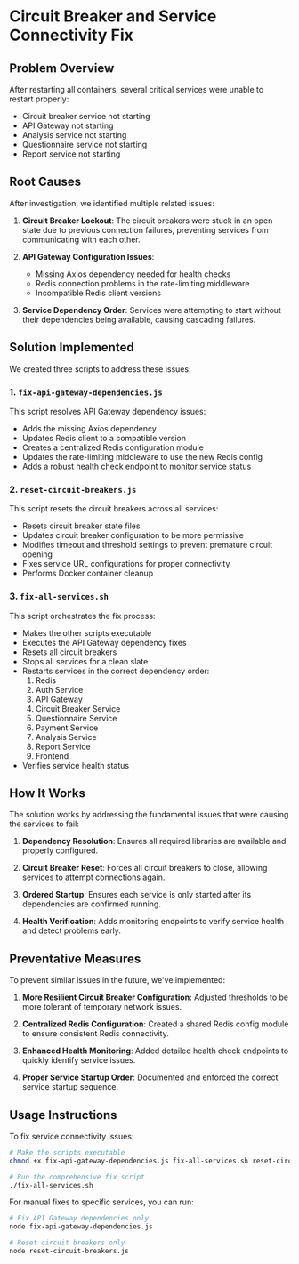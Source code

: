 # Circuit Breaker and Service Connectivity Fix

## Problem Overview

After restarting all containers, several critical services were unable to restart properly:

- Circuit breaker service not starting
- API Gateway not starting
- Analysis service not starting
- Questionnaire service not starting
- Report service not starting

## Root Causes

After investigation, we identified multiple related issues:

1. **Circuit Breaker Lockout**: The circuit breakers were stuck in an open state due to previous connection failures, preventing services from communicating with each other.

2. **API Gateway Configuration Issues**:
   - Missing Axios dependency needed for health checks
   - Redis connection problems in the rate-limiting middleware
   - Incompatible Redis client versions

3. **Service Dependency Order**: Services were attempting to start without their dependencies being available, causing cascading failures.

## Solution Implemented

We created three scripts to address these issues:

### 1. `fix-api-gateway-dependencies.js`

This script resolves API Gateway dependency issues:

- Adds the missing Axios dependency
- Updates Redis client to a compatible version
- Creates a centralized Redis configuration module
- Updates the rate-limiting middleware to use the new Redis config
- Adds a robust health check endpoint to monitor service status

### 2. `reset-circuit-breakers.js`

This script resets the circuit breakers across all services:

- Resets circuit breaker state files
- Updates circuit breaker configuration to be more permissive
- Modifies timeout and threshold settings to prevent premature circuit opening
- Fixes service URL configurations for proper connectivity
- Performs Docker container cleanup

### 3. `fix-all-services.sh`

This script orchestrates the fix process:

- Makes the other scripts executable
- Executes the API Gateway dependency fixes
- Resets all circuit breakers
- Stops all services for a clean slate
- Restarts services in the correct dependency order:
  1. Redis
  2. Auth Service
  3. API Gateway
  4. Circuit Breaker Service
  5. Questionnaire Service
  6. Payment Service
  7. Analysis Service
  8. Report Service
  9. Frontend
- Verifies service health status

## How It Works

The solution works by addressing the fundamental issues that were causing the services to fail:

1. **Dependency Resolution**: Ensures all required libraries are available and properly configured.

2. **Circuit Breaker Reset**: Forces all circuit breakers to close, allowing services to attempt connections again.

3. **Ordered Startup**: Ensures each service is only started after its dependencies are confirmed running.

4. **Health Verification**: Adds monitoring endpoints to verify service health and detect problems early.

## Preventative Measures

To prevent similar issues in the future, we've implemented:

1. **More Resilient Circuit Breaker Configuration**: Adjusted thresholds to be more tolerant of temporary network issues.

2. **Centralized Redis Configuration**: Created a shared Redis config module to ensure consistent Redis connectivity.

3. **Enhanced Health Monitoring**: Added detailed health check endpoints to quickly identify service issues.

4. **Proper Service Startup Order**: Documented and enforced the correct service startup sequence.

## Usage Instructions

To fix service connectivity issues:

```bash
# Make the scripts executable
chmod +x fix-api-gateway-dependencies.js fix-all-services.sh reset-circuit-breakers.js

# Run the comprehensive fix script
./fix-all-services.sh
```

For manual fixes to specific services, you can run:

```bash
# Fix API Gateway dependencies only
node fix-api-gateway-dependencies.js

# Reset circuit breakers only
node reset-circuit-breakers.js
```
